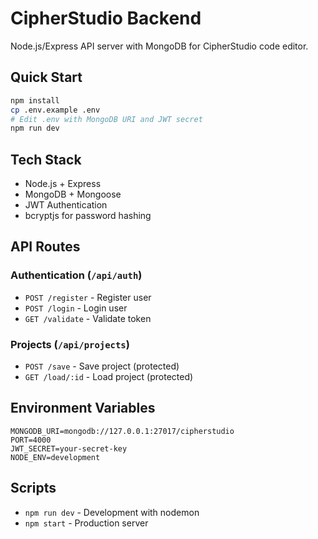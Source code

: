 # CipherStudio Backend

Node.js/Express API server with MongoDB for CipherStudio code editor.

## Quick Start

```bash
npm install
cp .env.example .env
# Edit .env with MongoDB URI and JWT secret
npm run dev
```

## Tech Stack

- Node.js + Express
- MongoDB + Mongoose
- JWT Authentication
- bcryptjs for password hashing

## API Routes

### Authentication (`/api/auth`)
- `POST /register` - Register user
- `POST /login` - Login user
- `GET /validate` - Validate token

### Projects (`/api/projects`)
- `POST /save` - Save project (protected)
- `GET /load/:id` - Load project (protected)

## Environment Variables

```env
MONGODB_URI=mongodb://127.0.0.1:27017/cipherstudio
PORT=4000
JWT_SECRET=your-secret-key
NODE_ENV=development
```

## Scripts

- `npm run dev` - Development with nodemon
- `npm start` - Production server